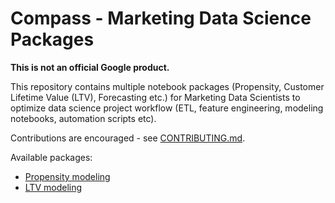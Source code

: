 # Compass - Marketing Data Science Packages

**This is not an official Google product.**

This repository contains multiple notebook packages (Propensity, Customer
Lifetime Value (LTV), Forecasting etc.) for Marketing Data Scientists to
optimize data science project workflow (ETL, feature engineering, modeling
notebooks, automation scripts etc).

Contributions are encouraged - see [CONTRIBUTING.md](CONTRIBUTING.md).

Available packages:
- [Propensity modeling](packages/propensity)
- [LTV modeling](packages/ltv)
